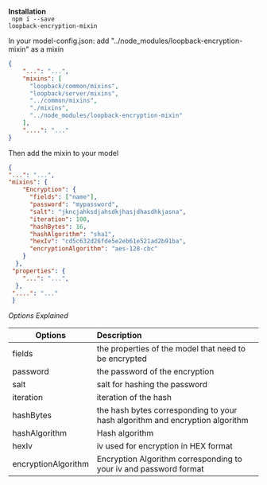 **Installation** <br>
<code>
npm i --save loopback-encryption-mixin
</code>

In your model-config.json: add "../node_modules/loopback-encryption-mixin" as a mixin

```json
{
    "...": "...",
    "mixins": [
      "loopback/common/mixins",
      "loopback/server/mixins",
      "../common/mixins",
      "./mixins",
      "../node_modules/loopback-encryption-mixin"
    ],
    "....": "..."
}
  ```

Then add the mixin to your model

```json
{
"...": "...",
"mixins": {
    "Encryption": {
      "fields": ["name"],
      "password": "mypassword",
      "salt": "jkncjahksdjahsdkjhasjdhasdhkjasna",
      "iteration": 100,
      "hashBytes": 16,
      "hashAlgorithm": "sha1",
      "hexIv": "cd5c632d26fde5e2eb61e521ad2b91ba",
      "encryptionAlgorithm": "aes-128-cbc"
    }
  },
 "properties": {
    "...": "...",
  },
 "....": "..."
 }
  ```

*Options Explained*

| Options        | Description           |
| ------------- |:-------------|
| fields      | the properties of the model that need to be encrypted |
| password      | the password of the encryption      |
| salt | salt for hashing the password      |
|iteration| iteration of the hash|
|hashBytes| the hash bytes corresponding to your hash algorithm and encryption algorithm|
|hashAlgorithm| Hash algorithm|
|hexIv| iv used for encryption in HEX format|
|encryptionAlgorithm| Encryption Algorithm corresponding to your iv and password format|